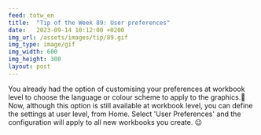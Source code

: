 ```yaml
---
feed: totw_en
title:  "Tip of the Week 89: User preferences"
date:   2023-09-14 10:12:00 +0200
img_url: /assets/images/tip/89.gif
img_type: image/gif
img_width: 600
img_height: 300
layout: post
---
```



You already had the option of customising your preferences at workbook level to choose the language or colour scheme to apply to the graphics.🎨
Now, although this option is still available at workbook level, you can define the settings at user level, from Home. Select 'User Preferences' and the configuration will apply to all new workbooks you create. 😉
